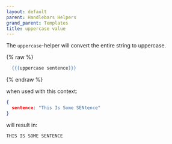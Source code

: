 ```yaml
---
layout: default
parent: Handlebars Helpers
grand_parent: Templates
title: uppercase value
---
```

The `uppercase`\-helper will convert the entire string to uppercase.

{% raw %}

```handlebars
  {{{uppercase sentence}}}
```

{% endraw %}

when used with this context:

```json
{
  sentence: "This Is Some SENtence"
}
```

will result in:

```text
THIS IS SOME SENTENCE
```